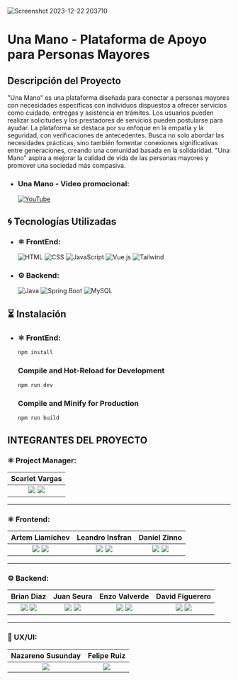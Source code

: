 ![Screenshot 2023-12-22 203710](https://github.com/No-Country/s12-13-n-java-vue/assets/46968835/5afd4cd1-7a2a-43a6-bc23-a9b3ff309b41)
# Una Mano - Plataforma de Apoyo para Personas Mayores

## Descripción del Proyecto

"Una Mano" es una plataforma diseñada para conectar a personas mayores con necesidades específicas con individuos dispuestos a ofrecer servicios como cuidado, entregas y asistencia en trámites. Los usuarios pueden realizar solicitudes y los prestadores de servicios pueden postularse para ayudar. La plataforma se destaca por su enfoque en la empatía y la seguridad, con verificaciones de antecedentes. Busca no solo abordar las necesidades prácticas, sino también fomentar conexiones significativas entre generaciones, creando una comunidad basada en la solidaridad. "Una Mano" aspira a mejorar la calidad de vida de las personas mayores y promover una sociedad más compasiva.


- ### Una Mano - Video promocional:

  [![YouTube](https://img.shields.io/badge/YouTube-FF0000?style=for-the-badge&logo=YouTube&logoColor=white)](https://www.youtube.com/watch?v=qlrq3xdUN9A&t=11s)
  


## 🌀 Tecnologías Utilizadas

- ### ⚛️ FrontEnd:

  ![HTML](https://img.shields.io/badge/HTML5-E34F26?style=for-the-badge&logo=HTML5&logoColor=white) 
  ![CSS](https://img.shields.io/badge/CSS3-1572B6?style=for-the-badge&logo=CSS3&logoColor=white) 
  ![JavaScript](https://img.shields.io/badge/JavaScript-F7DF1E?style=for-the-badge&logo=JavaScript&logoColor=black) 
  ![Vue.js](https://img.shields.io/badge/Vue.js-4FC08D?style=for-the-badge&logo=Vue.js&logoColor=white)
  ![Tailwind](https://img.shields.io/badge/-Tailwind-06B6D4?logo=tailwind-css&logoColor=white&style=for-the-badge)
 

- ### ⚙️ Backend:

  ![Java](https://img.shields.io/badge/Java-007396?style=for-the-badge&logo=Java&logoColor=white) 
  ![Spring Boot](https://img.shields.io/badge/Spring_Boot-6DB33F?style=for-the-badge&logo=SpringBoot&logoColor=white) 
  ![MySQL](https://img.shields.io/badge/MySQL-4479A1?style=for-the-badge&logo=MySQL&logoColor=white)


## ⏳ Instalación

- ### ⚛️ FrontEnd:
    ```sh
    npm install
    ```

    ### Compile and Hot-Reload for Development

    ```sh
    npm run dev
    ```

    ### Compile and Minify for Production

    ```sh
    npm run build
    ```


 ## INTEGRANTES DEL PROYECTO

  ### ⚛️ Project Manager:

| **Scarlet Vargas**|
|:-:|
| <a href="https://github.com/scarletvargas"><img src="https://img.shields.io/badge/github-%23121011.svg?&style=for-the-badge&logo=github&logoColor=white"/></a> <a href="https://www.linkedin.com/in/scarletvargas-systems-engineer/"><img src="https://img.shields.io/badge/linkedin%20-%230077B5.svg?&style=for-the-badge&logo=linkedin&logoColor=white"/></a> |
<hr/>

 ### ⚛️ Frontend:

| **Artem Liamichev**| **Leandro Insfran**| **Daniel Zinno**|
|:-:|:-:|:-:|
| <a href="https://github.com/artem-liamichev"><img src="https://img.shields.io/badge/github-%23121011.svg?&style=for-the-badge&logo=github&logoColor=white"/></a> <a href=" https://www.linkedin.com/in/artem-liamichev-6227b7266/"><img src="https://img.shields.io/badge/linkedin%20-%230077B5.svg?&style=for-the-badge&logo=linkedin&logoColor=white"/></a> | <a href="https://github.com/L-insfran"><img src="https://img.shields.io/badge/github-%23121011.svg?&style=for-the-badge&logo=github&logoColor=white"/></a> <a href="https://www.linkedin.com/in/leandro-insfran-488409169/"><img src="https://img.shields.io/badge/linkedin%20-%230077B5.svg?&style=for-the-badge&logo=linkedin&logoColor=white"/></a> | <a href="https://github.com/danielzinnoprogramador"><img src="https://img.shields.io/badge/github-%23121011.svg?&style=for-the-badge&logo=github&logoColor=white"/></a> <a href="https://www.linkedin.com/in/daniel-zinno/"><img src="https://img.shields.io/badge/linkedin%20-%230077B5.svg?&style=for-the-badge&logo=linkedin&logoColor=white"/></a> 
<hr/>

### ⚙️ Backend:

| **Brian Diaz**| **Juan Seura**| **Enzo Valverde**| **David Figuerero**|
|:-:|:-:|:-:|:-:|
| <a href="https://github.com/TeslaXZ"><img src="https://img.shields.io/badge/github-%23121011.svg?&style=for-the-badge&logo=github&logoColor=white"/></a> <a href="https://www.linkedin.com/in/brianodz/"><img src="https://img.shields.io/badge/linkedin%20-%230077B5.svg?&style=for-the-badge&logo=linkedin&logoColor=white"/></a> | <a href="https://github.com/Seujumon"><img src="https://img.shields.io/badge/github-%23121011.svg?&style=for-the-badge&logo=github&logoColor=white"/></a> <a href="https://www.linkedin.com/in/juan-seura/ "><img src="https://img.shields.io/badge/linkedin%20-%230077B5.svg?&style=for-the-badge&logo=linkedin&logoColor=white"/></a> | <a href="https://github.com/aesaries"><img src="https://img.shields.io/badge/github-%23121011.svg?&style=for-the-badge&logo=github&logoColor=white"/></a> <a href="https://www.linkedin.com/in/enzo-valverde-java/"><img src="https://img.shields.io/badge/linkedin%20-%230077B5.svg?&style=for-the-badge&logo=linkedin&logoColor=white"/></a> |  <a href="https://github.com/Davidfi34"><img src="https://img.shields.io/badge/github-%23121011.svg?&style=for-the-badge&logo=github&logoColor=white"/></a> <a href="https://www.linkedin.com/in/david-figuerero-developer"><img src="https://img.shields.io/badge/linkedin%20-%230077B5.svg?&style=for-the-badge&logo=linkedin&logoColor=white"/></a> |
<hr/>

### 🎨 UX/UI:

| **Nazareno Susunday**| **Felipe Ruiz**|
|:-:|:-:|
|<a href="https://www.linkedin.com/in/nazareno-susunday-990243a1/ "><img src="https://img.shields.io/badge/linkedin%20-%230077B5.svg?&style=for-the-badge&logo=linkedin&logoColor=white"/></a> | <a href="https://www.linkedin.com/in/paxmultimedia/"><img src="https://img.shields.io/badge/linkedin%20-%230077B5.svg?&style=for-the-badge&logo=linkedin&logoColor=white"/></a> |

